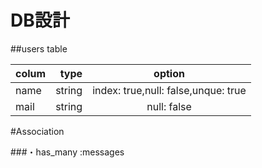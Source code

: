 

# DB設計

##users table

|    colum    |    type    |             option                |
|:------------|-----------:|:---------------------------------:|
|name         |string      |index: true,null: false,unque: true|
|mail         |string      |null: false                        |

#Association

###・has_many :messages
